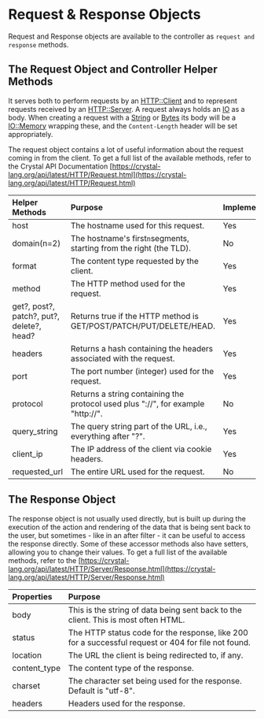 # Request & Response Objects

Request and Response objects are available to the controller as `request and response` methods.

## The Request Object and Controller Helper Methods

It serves both to perform requests by an [HTTP::Client](https://crystal-lang.org/api/latest/HTTP/Client.html) and to represent requests received by an [HTTP::Server](https://crystal-lang.org/api/latest/HTTP/Server.html). A request always holds an [IO](https://crystal-lang.org/api/latest/IO.html) as a body. When creating a request with a [String](https://crystal-lang.org/api/latest/String.html) or [Bytes](https://crystal-lang.org/api/latest/Bytes.html) its body will be a [IO::Memory](https://crystal-lang.org/api/latest/IO/Memory.html) wrapping these, and the `Content-Length` header will be set appropriately.

The request object contains a lot of useful information about the request coming in from the client. To get a full list of the available methods, refer to the Crystal API Documentation [https://crystal-lang.org/api/latest/HTTP/Request.html](https://crystal-lang.org/api/latest/HTTP/Request.html)

| Helper Methods | Purpose | Implemented? |
| :--- | :--- | :--- |
| host | The hostname used for this request. | Yes |
| domain\(n=2\) | The hostname's first`n`segments, starting from the right \(the TLD\). | No |
| format | The content type requested by the client. | Yes |
| method | The HTTP method used for the request. | Yes |
| get?, post?, patch?, put?, delete?, head? | Returns true if the HTTP method is GET/POST/PATCH/PUT/DELETE/HEAD. | Yes |
| headers | Returns a hash containing the headers associated with the request. | Yes |
| port | The port number \(integer\) used for the request. | Yes |
| protocol | Returns a string containing the protocol used plus "://", for example "http://". | No |
| query\_string | The query string part of the URL, i.e., everything after "?". | Yes |
| client\_ip | The IP address of the client via cookie headers. | Yes |
| requested\_url | The entire URL used for the request. | No |

## The Response Object

The response object is not usually used directly, but is built up during the execution of the action and rendering of the data that is being sent back to the user, but sometimes - like in an after filter - it can be useful to access the response directly. Some of these accessor methods also have setters, allowing you to change their values. To get a full list of the available methods, refer to the [https://crystal-lang.org/api/latest/HTTP/Server/Response.html](https://crystal-lang.org/api/latest/HTTP/Server/Response.html)

| Properties | Purpose |
| :--- | :--- |
| body | This is the string of data being sent back to the client. This is most often HTML. |
| status | The HTTP status code for the response, like 200 for a successful request or 404 for file not found. |
| location | The URL the client is being redirected to, if any. |
| content\_type | The content type of the response. |
| charset | The character set being used for the response. Default is "utf-8". |
| headers | Headers used for the response. |

